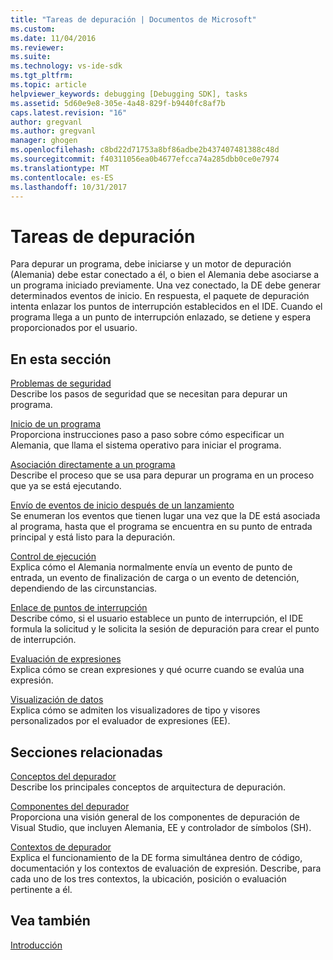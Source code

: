 ```yaml
---
title: "Tareas de depuración | Documentos de Microsoft"
ms.custom: 
ms.date: 11/04/2016
ms.reviewer: 
ms.suite: 
ms.technology: vs-ide-sdk
ms.tgt_pltfrm: 
ms.topic: article
helpviewer_keywords: debugging [Debugging SDK], tasks
ms.assetid: 5d60e9e8-305e-4a48-829f-b9440fc8af7b
caps.latest.revision: "16"
author: gregvanl
ms.author: gregvanl
manager: ghogen
ms.openlocfilehash: c8bd22d71753a8bf86adbe2b437407481388c48d
ms.sourcegitcommit: f40311056ea0b4677efcca74a285dbb0ce0e7974
ms.translationtype: MT
ms.contentlocale: es-ES
ms.lasthandoff: 10/31/2017
---
```

# <a name="debugging-tasks"></a>Tareas de depuración
Para depurar un programa, debe iniciarse y un motor de depuración (Alemania) debe estar conectado a él, o bien el Alemania debe asociarse a un programa iniciado previamente. Una vez conectado, la DE debe generar determinados eventos de inicio. En respuesta, el paquete de depuración intenta enlazar los puntos de interrupción establecidos en el IDE. Cuando el programa llega a un punto de interrupción enlazado, se detiene y espera proporcionados por el usuario.  
  
## <a name="in-this-section"></a>En esta sección  
 [Problemas de seguridad](../../extensibility/debugger/security-issues.md)  
 Describe los pasos de seguridad que se necesitan para depurar un programa.  
  
 [Inicio de un programa](../../extensibility/debugger/launching-a-program.md)  
 Proporciona instrucciones paso a paso sobre cómo especificar un Alemania, que llama el sistema operativo para iniciar el programa.  
  
 [Asociación directamente a un programa](../../extensibility/debugger/attaching-directly-to-a-program.md)  
 Describe el proceso que se usa para depurar un programa en un proceso que ya se está ejecutando.  
  
 [Envío de eventos de inicio después de un lanzamiento](../../extensibility/debugger/sending-startup-events-after-a-launch.md)  
 Se enumeran los eventos que tienen lugar una vez que la DE está asociada al programa, hasta que el programa se encuentra en su punto de entrada principal y está listo para la depuración.  
  
 [Control de ejecución](../../extensibility/debugger/control-of-execution.md)  
 Explica cómo el Alemania normalmente envía un evento de punto de entrada, un evento de finalización de carga o un evento de detención, dependiendo de las circunstancias.  
  
 [Enlace de puntos de interrupción](../../extensibility/debugger/binding-breakpoints.md)  
 Describe cómo, si el usuario establece un punto de interrupción, el IDE formula la solicitud y le solicita la sesión de depuración para crear el punto de interrupción.  
  
 [Evaluación de expresiones](../../extensibility/debugger/evaluating-expressions.md)  
 Explica cómo se crean expresiones y qué ocurre cuando se evalúa una expresión.  
  
 [Visualización de datos](../../extensibility/debugger/visualizing-and-viewing-data.md)  
 Explica cómo se admiten los visualizadores de tipo y visores personalizados por el evaluador de expresiones (EE).  
  
## <a name="related-sections"></a>Secciones relacionadas  
 [Conceptos del depurador](../../extensibility/debugger/debugger-concepts.md)  
 Describe los principales conceptos de arquitectura de depuración.  
  
 [Componentes del depurador](../../extensibility/debugger/debugger-components.md)  
 Proporciona una visión general de los componentes de depuración de Visual Studio, que incluyen Alemania, EE y controlador de símbolos (SH).  
  
 [Contextos de depurador](../../extensibility/debugger/debugger-contexts.md)  
 Explica el funcionamiento de la DE forma simultánea dentro de código, documentación y los contextos de evaluación de expresión. Describe, para cada uno de los tres contextos, la ubicación, posición o evaluación pertinente a él.  
  
## <a name="see-also"></a>Vea también  
 [Introducción](../../extensibility/debugger/getting-started-with-debugger-extensibility.md)